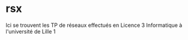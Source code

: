 # rsx
Ici se trouvent les TP de réseaux effectués en Licence 3 Informatique à l'université de Lille 1
